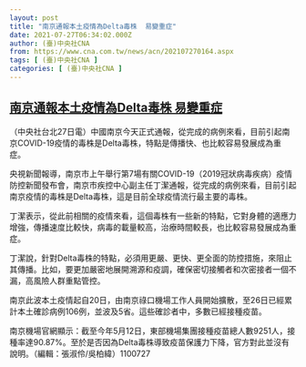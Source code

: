 ```yaml
---
layout: post
title: "南京通報本土疫情為Delta毒株  易變重症"
date: 2021-07-27T06:34:02.000Z
author: (臺)中央社CNA
from: https://www.cna.com.tw/news/acn/202107270164.aspx
tags: [ (臺)中央社CNA ]
categories: [ (臺)中央社CNA ]
---
```

<!--1627367642000-->
[南京通報本土疫情為Delta毒株  易變重症](https://www.cna.com.tw/news/acn/202107270164.aspx)
------

<div>
<div></div><div class="paragraph"><p>（中央社台北27日電）中國南京今天正式通報，從完成的病例來看，目前引起南京COVID-19疫情的毒株是Delta毒株，特點是傳播快、也比較容易發展成為重症。</p><p>央視新聞報導，南京市上午舉行第7場有關COVID-19（2019冠狀病毒疾病）疫情防控新聞發布會，南京市疾控中心副主任丁潔通報，從完成的病例來看，目前引起南京疫情的毒株是Delta毒株，這是目前全球疫情流行最主要的毒株。</p><p>丁潔表示，從此前相關的疫情來看，這個毒株有一些新的特點，它對身體的適應力增強，傳播速度比較快，病毒的載量較高，治療時間較長，也比較容易發展成為重症。</p><p>丁潔說，針對Delta毒株的特點，必須用更嚴、更快、更全面的防控措施，來阻止其傳播。比如，要更加嚴密地展開溯源和疫調，確保密切接觸者和次密接者一個不漏，高風險人群重點管控。</p><p>南京此波本土疫情起自20日，由南京祿口機場工作人員開始擴散，至26日已經累計本土確診病例106例，並波及5省。這些確診者中，多數已經接種疫苗。</p><p>南京機場官網顯示：截至今年5月12日，東部機場集團接種疫苗總人數9251人，接種率達90.87%。至於是否因為Delta毒株導致疫苗保護力下降，官方對此並沒有說明。（編輯：張淑伶/吳柏緯）1100727</p></div>
</div>
